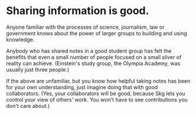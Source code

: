 # Sharing information is good.
Anyone familiar with the processes of science, journalism, law or government knows about the power of larger groups to building and using knowledge.

Anybody who has shared notes in a good student group has felt the benefits that even a small number of people focused on a small sliver of reality can achieve. (Einstein's study group, the Olympia Academy, was usually just three people.)

If the above are unfamiliar, but you know how helpful taking notes has been for your own understanding, just imagine doing that with good collaborators. (Yes, your collaborators will be good, because Skg lets you control your view of others' work. You won't have to see contributions you don't care about.)
